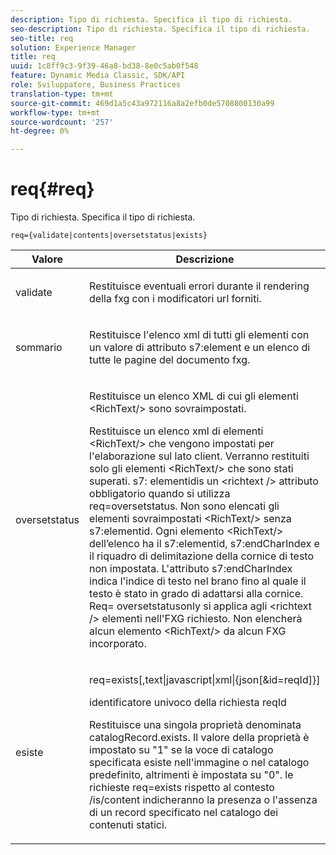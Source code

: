```yaml
---
description: Tipo di richiesta. Specifica il tipo di richiesta.
seo-description: Tipo di richiesta. Specifica il tipo di richiesta.
seo-title: req
solution: Experience Manager
title: req
uuid: 1c8ff9c3-9f39-46a8-bd38-8e0c5ab0f548
feature: Dynamic Media Classic, SDK/API
role: Sviluppatore, Business Practices
translation-type: tm+mt
source-git-commit: 469d1a5c43a972116a8a2efb0de5708800130a99
workflow-type: tm+mt
source-wordcount: '257'
ht-degree: 0%

---
```



# req{#req}

Tipo di richiesta. Specifica il tipo di richiesta.

`req={validate|contents|oversetstatus|exists}`

<table id="table_F39239E5244746DB9F253BB0D5E85D54"> 
 <thead> 
  <tr> 
   <th colname="col1" class="entry"> Valore </th> 
   <th colname="col2" class="entry"> Descrizione </th> 
  </tr> 
 </thead>
 <tbody> 
  <tr> 
   <td colname="col1"> <p> <span class="codeph"> validate</span> </p> </td> 
   <td colname="col2"> <p> Restituisce eventuali errori durante il rendering della fxg con i modificatori url forniti. </p> </td> 
  </tr> 
  <tr> 
   <td colname="col1"> <p> <span class="codeph"> sommario</span> </p> </td> 
   <td colname="col2"> <p> Restituisce l'elenco xml di tutti gli elementi con un valore di attributo <span class="codeph"> s7:element</span> e un elenco di tutte le pagine del documento fxg. </p> </td> 
  </tr> 
  <tr> 
   <td colname="col1"> <p> <span class="codeph"> oversetstatus</span> </p> </td> 
   <td colname="col2"> <p>Restituisce un elenco XML di cui gli elementi <span class="codeph"> &lt;RichText/&gt;</span> sono sovraimpostati. </p> <p>Restituisce un elenco xml di elementi <span class="+ topic/ph pr-d/codeph codeph"> &lt;RichText/&gt;</span> che vengono impostati per l'elaborazione sul lato client. Verranno restituiti solo gli elementi <span class="+ topic/ph pr-d/codeph codeph"> &lt;RichText/&gt;</span> che sono stati superati. <span class="+ topic/ph pr-d/codeph codeph"> s7:</span> elementidis un  <span class="+ topic/ph pr-d/codeph codeph"> &lt;richtext /&gt;</span> attributo obbligatorio quando si utilizza  <span class="+ topic/ph pr-d/codeph codeph"> req=oversetstatus</span>. Non sono elencati gli elementi sovraimpostati <span class="+ topic/ph pr-d/codeph codeph"> &lt;RichText/&gt;</span> senza <span class="+ topic/ph pr-d/codeph codeph"> s7:elementid</span>. Ogni elemento <span class="+ topic/ph pr-d/codeph codeph"> &lt;RichText/&gt;</span> dell’elenco ha il <span class="+ topic/ph pr-d/codeph codeph"> s7:elementid</span>, <span class="+ topic/ph pr-d/codeph codeph"> s7:endCharIndex</span> e il riquadro di delimitazione della cornice di testo non impostata. L'attributo <span class="+ topic/ph pr-d/codeph codeph"> s7:endCharIndex</span> indica l'indice di testo nel brano fino al quale il testo è stato in grado di adattarsi alla cornice. <span class="+ topic/ph pr-d/codeph codeph"> Req=</span> oversetstatusonly si applica agli  <span class="+ topic/ph pr-d/codeph codeph"> &lt;richtext /&gt;</span> elementi nell'FXG richiesto. Non elencherà alcun elemento <span class="+ topic/ph pr-d/codeph codeph"> &lt;RichText/&gt;</span> da alcun FXG incorporato. </p> </td> 
  </tr> 
  <tr> 
   <td colname="col1"> <p> <span class="codeph"> esiste</span> </p> </td> 
   <td colname="col2"> <p> <span class="codeph"> req=exists[,text|javascript|xml|{json[&amp;id=reqId]}]</span> </p> <p>identificatore univoco della richiesta reqId </p> <p>Restituisce una singola proprietà denominata catalogRecord.exists. Il valore della proprietà è impostato su "1" se la voce di catalogo specificata esiste nell'immagine o nel catalogo predefinito, altrimenti è impostata su "0". le richieste req=exists rispetto al contesto /is/content indicheranno la presenza o l'assenza di un record specificato nel catalogo dei contenuti statici. </p> </td> 
  </tr> 
 </tbody> 
</table>

